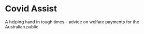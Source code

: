 # Covid Assist

A helping hand in tough times - advice on welfare payments for the Australian public
